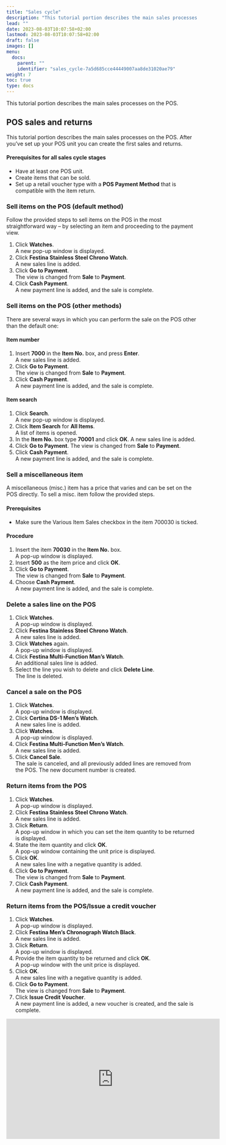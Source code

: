 ```yaml
---
title: "Sales cycle"
description: "This tutorial portion describes the main sales processes on the POS. "
lead: ""
date: 2023-08-03T10:07:58+02:00
lastmod: 2023-08-03T10:07:58+02:00
draft: false
images: []
menu:
  docs:
    parent: ""
    identifier: "sales_cycle-7a5d685cce44449007aa8de31020ae79"
weight: 7
toc: true
type: docs
---
```


This tutorial portion describes the main sales processes on the POS.

## POS sales and returns

This tutorial portion describes the main sales processes on the POS. After you’ve set up your POS unit you can create the first sales and returns.

#### Prerequisites for all sales cycle stages

- Have at least one POS unit.
- Create items that can be sold.
- Set up a retail voucher type with a **POS Payment Method** that is compatible with the item return.

### Sell items on the POS (default method)

Follow the provided steps to sell items on the POS in the most straightforward way – by selecting an item and proceeding to the payment view.

1. Click **Watches**.    
   A new pop-up window is displayed. 
2. Click **Festina Stainless Steel Chrono Watch**.      
   A new sales line is added.
3. Click **Go to Payment**.    
   The view is changed from **Sale** to **Payment**.
4. Click **Cash Payment**.      
   A new payment line is added, and the sale is complete.

### Sell items on the POS (other methods)

There are several ways in which you can perform the sale on the POS other than the default one:

#### Item number

1. Insert **7000** in the **Item No.** box, and press **Enter**.      
   A new sales line is added.
2. Click **Go to Payment**.     
  The view is changed from **Sale** to **Payment**.
3. Click **Cash Payment**.       
   A new payment line is added, and the sale is complete.

#### Item search

1. Click **Search**.     
   A new pop-up window is displayed.
2. Click **Item Search** for **All Items**.    
   A list of items is opened. 
3. In the **Item No.** box type **70001** and click **OK**. 
   A new sales line is added.
4. Click **Go to Payment**. 
   The view is changed from **Sale** to **Payment**.
5. Click **Cash Payment**.   
   A new payment line is added, and the sale is complete.

### Sell a miscellaneous item

A miscellaneous (misc.) item has a price that varies and can be set on the POS directly. To sell a misc. item follow the provided steps.

#### Prerequisites

-	Make sure the Various Item Sales checkbox in the item 700030 is ticked.

#### Procedure

1.	Insert the item **70030** in the **Item No.** box.    
    A pop-up window is displayed.
2.	Insert **500** as the item price and click **OK**.
3.	Click **Go to Payment**.    
    The view is changed from **Sale** to **Payment**.
4.	Choose **Cash Payment**.     
    A new payment line is added, and the sale is complete. 

### Delete a sales line on the POS

1.	Click **Watches**.    
    A pop-up window is displayed.
2.	Click **Festina Stainless Steel Chrono Watch**.     
    A new sales line is added.
3.	Click **Watches** again.     
    A pop-up window is displayed.
4.	Click **Festina Multi-Function Man’s Watch**.     
    An additional sales line is added.
5.	Select the line you wish to delete and click **Delete Line**.     
    The line is deleted.

### Cancel a sale on the POS

1.	Click **Watches**.    
    A pop-up window is displayed.
2.	Click **Certina DS-1 Men’s Watch**.    
    A new sales line is added.
3.	Click **Watches**.       
    A pop-up window is displayed.
4.	Click **Festina Multi-Function Men’s Watch**.     
    A new sales line is added.
5.	Click **Cancel Sale**.     
    The sale is canceled, and all previously added lines are removed from the POS. The new document number is created.

### Return items from the POS

1.	Click **Watches**.    
    A pop-up window is displayed.
2.	Click **Festina Stainless Steel Chrono Watch**.      
    A new sales line is added.
3.	Click **Return**.      
    A pop-up window in which you can set the item quantity to be returned is displayed.
4.	State the item quantity and click **OK**.      
    A pop-up window containing the unit price is displayed.
5.	Click **OK**.    
    A new sales line with a negative quantity is added.
6.	Click **Go to Payment**.    
    The view is changed from **Sale** to **Payment**.
7.	Click **Cash Payment**.     
    A new payment line is added, and the sale is complete.

### Return items from the POS/Issue a credit voucher

1.	Click **Watches**.     
    A pop-up window is displayed.
2.	Click **Festina Men’s Chronograph Watch Black**.     
    A new sales line is added.
3.	Click **Return**.     
    A pop-up window is displayed.
4.	Provide the item quantity to be returned and click **OK**.    
    A pop-up window with the unit price is displayed.
5.	Click **OK**.    
    A new sales line with a negative quantity is added. 
6.	Click **Go to Payment**.     
    The view is changed from **Sale** to **Payment**.
7.	Click **Issue Credit Voucher**.      
    A new payment line is added, a new voucher is created, and the sale is complete.

<iframe width="560" height="315" src="https://www.youtube.com/embed/4Z8AVPVpihg" title="YouTube video player" frameborder="0" allow="accelerometer; autoplay; clipboard-write; encrypted-media; gyroscope; picture-in-picture; web-share" allowfullscreen></iframe>